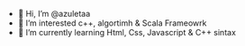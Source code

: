 - 👋 Hi, I’m @azuletaa
- 👀 I’m interested c++, algortimh & Scala Frameowrk
- 🌱 I’m currently learning Html, Css, Javascript & C++ sintax



<!---
azuletaa/azuletaa is a ✨ special ✨ repository because its `README.md` (this file) appears on your GitHub profile.
You can click the Preview link to take a look at your changes.
--->
